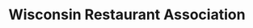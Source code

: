 ---
title: Wisconsin Restaurant Association
type: Website Redesign
role: Front-End Developer
platform: Sitefinity
link: https://www.wirestaurant.org/
priority: 1
---